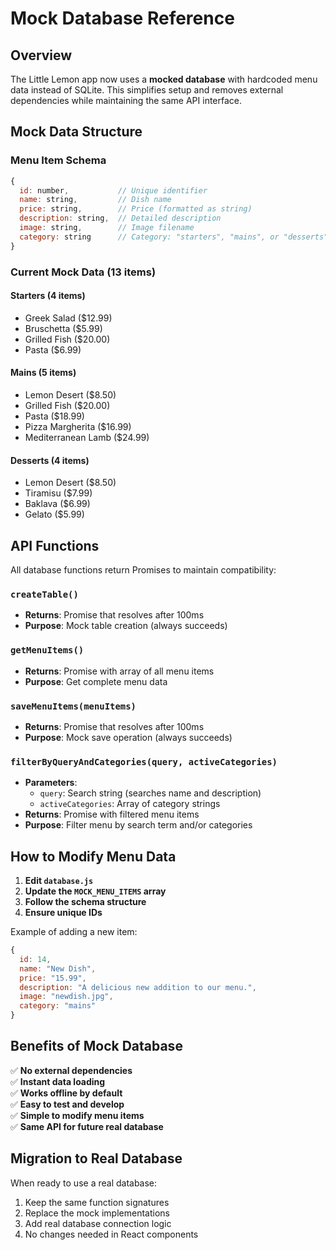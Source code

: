 # Mock Database Reference

## Overview
The Little Lemon app now uses a **mocked database** with hardcoded menu data instead of SQLite. This simplifies setup and removes external dependencies while maintaining the same API interface.

## Mock Data Structure

### Menu Item Schema
```javascript
{
  id: number,           // Unique identifier
  name: string,         // Dish name
  price: string,        // Price (formatted as string)
  description: string,  // Detailed description
  image: string,        // Image filename
  category: string      // Category: "starters", "mains", or "desserts"
}
```

### Current Mock Data (13 items)

#### Starters (4 items)
- Greek Salad ($12.99)
- Bruschetta ($5.99)
- Grilled Fish ($20.00)
- Pasta ($6.99)

#### Mains (5 items)
- Lemon Desert ($8.50)
- Grilled Fish ($20.00)
- Pasta ($18.99)
- Pizza Margherita ($16.99)
- Mediterranean Lamb ($24.99)

#### Desserts (4 items)
- Lemon Desert ($8.50)
- Tiramisu ($7.99)
- Baklava ($6.99)
- Gelato ($5.99)

## API Functions

All database functions return Promises to maintain compatibility:

### `createTable()`
- **Returns**: Promise that resolves after 100ms
- **Purpose**: Mock table creation (always succeeds)

### `getMenuItems()`
- **Returns**: Promise with array of all menu items
- **Purpose**: Get complete menu data

### `saveMenuItems(menuItems)`
- **Returns**: Promise that resolves after 100ms
- **Purpose**: Mock save operation (always succeeds)

### `filterByQueryAndCategories(query, activeCategories)`
- **Parameters**: 
  - `query`: Search string (searches name and description)
  - `activeCategories`: Array of category strings
- **Returns**: Promise with filtered menu items
- **Purpose**: Filter menu by search term and/or categories

## How to Modify Menu Data

1. **Edit `database.js`**
2. **Update the `MOCK_MENU_ITEMS` array**
3. **Follow the schema structure**
4. **Ensure unique IDs**

Example of adding a new item:
```javascript
{
  id: 14,
  name: "New Dish",
  price: "15.99",
  description: "A delicious new addition to our menu.",
  image: "newdish.jpg",
  category: "mains"
}
```

## Benefits of Mock Database

✅ **No external dependencies**  
✅ **Instant data loading**  
✅ **Works offline by default**  
✅ **Easy to test and develop**  
✅ **Simple to modify menu items**  
✅ **Same API for future real database**  

## Migration to Real Database

When ready to use a real database:

1. Keep the same function signatures
2. Replace the mock implementations
3. Add real database connection logic
4. No changes needed in React components
